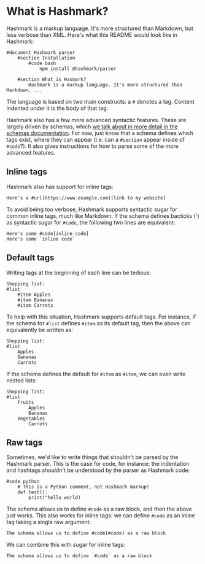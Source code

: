 # What is Hashmark? 
Hashmark is a markup language. It's more structured than Markdown, but less verbose than XML. Here's what this README would look like in Hashmark:

```hashmark
#document Hashmark parser
	#section Installation
		#code bash
			npm install @hashmark/parser

	#section What is Hasmark?
		Hashmark is a markup language. It's more structured than Markdown, ...
```

The language is based on two main constructs: a `#` denotes a tag. Content indented under it is the body of that tag.

Hashmark also has a few more advanced syntactic features. These are largely driven by schemas, which [we talk about in more detail in the schemas documentation](./schemas.md). For now, just know that a schema defines which tags exist, where they can appear (i.e. can a `#section` appear inside of `#code`?). It also gives instructions for how to parse some of the more advanced features.

## Inline tags
Hashmark also has support for inline tags:

```hashmark
Here's a #url[https://www.example.com][link to my website]
```

To avoid being too verbose, Hashmark supports syntactic sugar for common inline tags, much like Markdown. If the schema defines bacticks (\`) as syntactic sugar for `#code`, the following two lines are equivalent:

```hashmark
Here's some #code[inline code]
Here's some `inline code`
```

## Default tags
Writing tags at the beginning of each line can be tedious:

```hashmark
Shopping list:
#list
	#item Apples
	#item Bananas
	#item Carrots
```

To help with this situation, Hashmark supports default tags. For instance, if the schema for `#list` defines `#item` as its default tag, then the above can equivalently be written as:

```hashmark
Shopping list:
#list
	Apples
	Bananas
	Carrots
```

If the schema defines the default for `#item` as `#item`, we can even write nested lists:

```hashmark
Shopping list:
#list
	Fruits
		Apples
		Bananas
	Vegetables
		Carrots
```

## Raw tags
Sometimes, we'd like to write things that shouldn't be parsed by the Hashmark parser. This is the case for code, for instance: the indentation and hashtags shouldn't be understood by the parser as Hashmark code:

```hashmark
#code python
	# This is a Python comment, not Hashmark markup!
	def test():
		print("hello world)
```

The schema allows us to define `#code` as a raw block, and then the above just works. This also works for inline tags: we can define `#code` as an inline tag taking a single raw argument:

```hashmark
The schema allows us to define #code[#code] as a raw block
```

We can combine this with sugar for inline tags:

```hashmark
The schema allows us to define `#code` as a raw block
```
